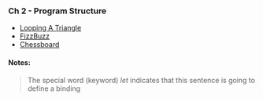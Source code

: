 ### Ch 2 - Program Structure
 - [Looping A Triangle](./LoopingATriangle.js)
 - [FizzBuzz](./FizzBuzz.js)
 - [Chessboard](./Chessboard.js)

#### Notes:

> The special word (keyword) *let* indicates that this sentence is going to define a binding